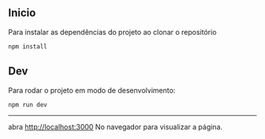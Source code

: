 ## Inicio

Para instalar as dependências do projeto ao clonar o repositório
```bash
npm install
```

## Dev

Para rodar o projeto em modo de desenvolvimento:
```bash
npm run dev
```

---
abra [http://localhost:3000](http://localhost:3000) No navegador para visualizar a página.